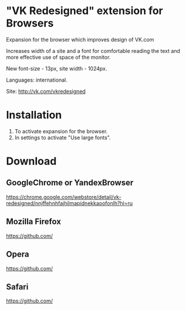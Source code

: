"VK Redesigned" extension for Browsers
==========================

Expansion for the browser which improves design of VK.com

Increases width of a site and a font for comfortable reading the text and more effective use of space of the monitor.

New font-size - 13px, site width - 1024px.

Languages: international.

Site: http://vk.com/vkredesigned

Installation
==========================
1. To activate expansion for the browser.
2. In settings to activate "Use large fonts".

Download
==========================

GoogleChrome or YandexBrowser
------
https://chrome.google.com/webstore/detail/vk-redesigned/nnjffehnhfajhilmapidnekkaoofonlh?hl=ru

Mozilla Firefox
------
https://github.com/

Opera
------
https://github.com/

Safari
------
https://github.com/
